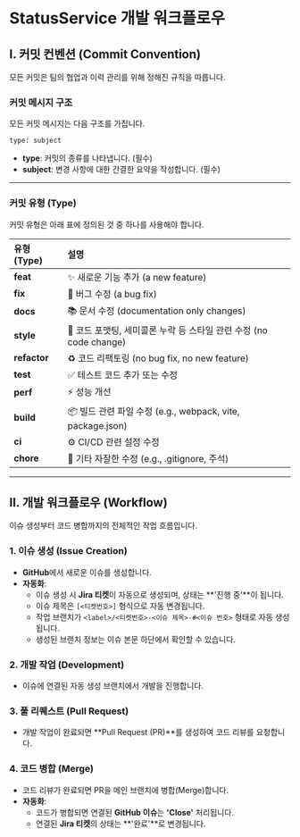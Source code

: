 # StatusService 개발 워크플로우

## Ⅰ. 커밋 컨벤션 (Commit Convention)

모든 커밋은 팀의 협업과 이력 관리를 위해 정해진 규칙을 따릅니다.

### 커밋 메시지 구조

모든 커밋 메시지는 다음 구조를 가집니다.

```
type: subject
```

- **type**: 커밋의 종류를 나타냅니다. (필수)
- **subject**: 변경 사항에 대한 간결한 요약을 작성합니다. (필수)

---

### 커밋 유형 (Type)

커밋 유형은 아래 표에 정의된 것 중 하나를 사용해야 합니다.

| 유형 (Type)  | 설명                                                               |
| :----------- | :----------------------------------------------------------------- |
| **feat**     | ✨ 새로운 기능 추가 (a new feature)                                |
| **fix**      | 🐛 버그 수정 (a bug fix)                                           |
| **docs**     | 📚 문서 수정 (documentation only changes)                          |
| **style**    | 💎 코드 포맷팅, 세미콜론 누락 등 스타일 관련 수정 (no code change) |
| **refactor** | ♻️ 코드 리팩토링 (no bug fix, no new feature)                      |
| **test**     | ✅ 테스트 코드 추가 또는 수정                                      |
| **perf**     | ⚡️ 성능 개선                                                      |
| **build**    | 📦 빌드 관련 파일 수정 (e.g., webpack, vite, package.json)         |
| **ci**       | ⚙️ CI/CD 관련 설정 수정                                            |
| **chore**    | 🧹 기타 자잘한 수정 (e.g., .gitignore, 주석)                       |

---

## Ⅱ. 개발 워크플로우 (Workflow)

이슈 생성부터 코드 병합까지의 전체적인 작업 흐름입니다.

### **1. 이슈 생성 (Issue Creation)**

- **GitHub**에서 새로운 이슈를 생성합니다.
- **자동화**:
  - 이슈 생성 시 **Jira 티켓**이 자동으로 생성되며, 상태는 \*\*'진행 중'\*\*이 됩니다.
  - 이슈 제목은 `[<티켓번호>]` 형식으로 자동 변경됩니다.
  - 작업 브랜치가 `<label>/<티켓번호>-<이슈 제목>-#<이슈 번호>` 형태로 자동 생성됩니다.
  - 생성된 브랜치 정보는 이슈 본문 하단에서 확인할 수 있습니다.

### **2. 개발 작업 (Development)**

- 이슈에 연결된 자동 생성 브랜치에서 개발을 진행합니다.

### **3. 풀 리퀘스트 (Pull Request)**

- 개발 작업이 완료되면 \*\*Pull Request (PR)\*\*를 생성하여 코드 리뷰를 요청합니다.

### **4. 코드 병합 (Merge)**

- 코드 리뷰가 완료되면 PR을 메인 브랜치에 병합(Merge)합니다.
- **자동화**:
  - 코드가 병합되면 연결된 **GitHub 이슈**는 **'Close'** 처리됩니다.
  - 연결된 **Jira 티켓**의 상태는 \*\*'완료'\*\*로 변경됩니다.

